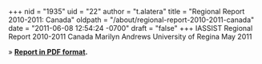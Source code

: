 +++
nid = "1935"
uid = "22"
author = "t.alatera"
title = "Regional Report 2010-2011: Canada"
oldpath = "/about/regional-report-2010-2011-canada"
date = "2011-06-08 12:54:24 -0700"
draft = "false"
+++
IASSIST Regional Report 2010-2011
Canada
Marilyn Andrews
University of Regina
May 2011

» **[Report in PDF
format](http://iassistdata.org/files/about/canada_regional_report_2010-2011.pdf).**
